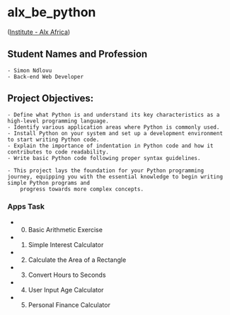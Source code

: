 # alx_be_python
([Institute - Alx Africa](https://www.alxafrica.com/))

## Student Names and Profession
```
- Simon Ndlovu
- Back-end Web Developer
```

## Project Objectives:
```
- Define what Python is and understand its key characteristics as a high-level programming language.
- Identify various application areas where Python is commonly used.
- Install Python on your system and set up a development environment to start writing Python code.
- Explain the importance of indentation in Python code and how it contributes to code readability.
- Write basic Python code following proper syntax guidelines.

- This project lays the foundation for your Python programming journey, equipping you with the essential knowledge to begin writing simple Python programs and
    progress towards more complex concepts.
```
### Apps Task
- 0. Basic Arithmetic Exercise
- 1. Simple Interest Calculator
- 2. Calculate the Area of a Rectangle
- 3. Convert Hours to Seconds
- 4. User Input Age Calculator
- 5. Personal Finance Calculator